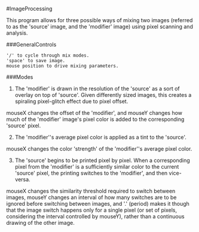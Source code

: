#ImageProcessing

This program allows for three possible ways of mixing two images (referred to as the 'source' image, and the 'modifier' image) using pixel scanning and analysis.

###GeneralControls

	'/' to cycle through mix modes.
	'space' to save image.
	mouse position to drive mixing parameters.

###Modes

1. The 'modifier' is drawn in the resolution of the 'source' as a sort of overlay on top of 'source'. Given differently sized images, this creates a spiraling pixel-glitch effect due to pixel offset.

mouseX changes the offset of the 'modifier', and mouseY changes how much of the 'modifier' image's pixel color is added to the corresponding 'source' pixel.

2. The 'modifier''s average pixel color is applied as a tint to the 'source'.

mouseX changes the color 'strength' of the 'modifier''s average pixel color.

3. The 'source' begins to be printed pixel by pixel. When a corresponding pixel from the 'modifier' is a sufficiently similar color to the current 'source' pixel, the printing switches to the 'modifier', and then vice-versa.

mouseX changes the similarity threshold required to switch between images, mouseY changes an interval of how many switches are to be ignored before switching between images, and '.' (period) makes it though that the image switch happens only for a single pixel (or set of pixels, considering the interval controlled by mouseY), rather than a continuous drawing of the other image.